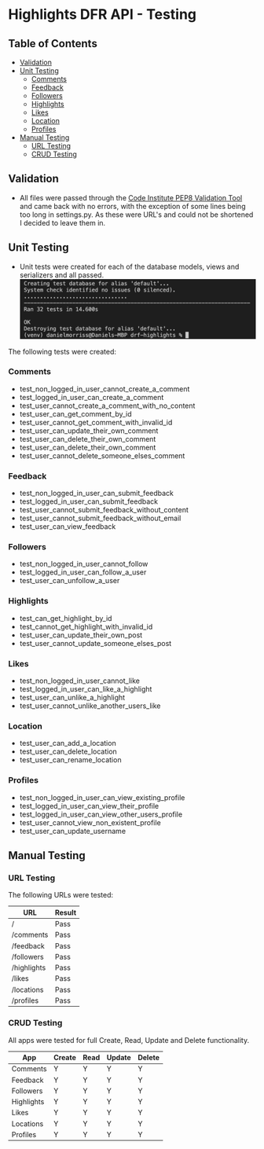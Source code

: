 # Highlights DFR API - Testing

## Table of Contents

- [Validation](#validation)
- [Unit Testing](#unit-testing)
   * [Comments](#comments)
   * [Feedback](#feedback)
   * [Followers](#followers)
   * [Highlights](#highlights)
   * [Likes](#likes)
   * [Location](#location)
   * [Profiles](#profiles)
- [Manual Testing](#manual-testing)
   * [URL Testing](#url-testing)
   * [CRUD Testing](#crud-testing)

## Validation

- All files were passed through the [Code Institute PEP8 Validation Tool](https://pep8ci.herokuapp.com/) and came back with no errors, with the exception of some lines being too long in settings.py. As these were URL's and could not be shortened I decided to leave them in.

## Unit Testing
 
- Unit tests were created for each of the database models, views and serializers and all passed.
![Unit Testing](docs/testing_passed.png)

The following tests were created:

### Comments
- test_non_logged_in_user_cannot_create_a_comment
- test_logged_in_user_can_create_a_comment
- test_user_cannot_create_a_comment_with_no_content
- test_user_can_get_comment_by_id
- test_user_cannot_get_comment_with_invalid_id
- test_user_can_update_their_own_comment
- test_user_can_delete_their_own_comment
- test_user_can_delete_their_own_comment
- test_user_cannot_delete_someone_elses_comment

### Feedback
- test_non_logged_in_user_can_submit_feedback
- test_logged_in_user_can_submit_feedback
- test_user_cannot_submit_feedback_without_content
- test_user_cannot_submit_feedback_without_email
- test_user_can_view_feedback

### Followers
- test_non_logged_in_user_cannot_follow
- test_logged_in_user_can_follow_a_user
- test_user_can_unfollow_a_user

### Highlights
- test_can_get_highlight_by_id
- test_cannot_get_highlight_with_invalid_id
- test_user_can_update_their_own_post
- test_user_cannot_update_someone_elses_post

### Likes
- test_non_logged_in_user_cannot_like
- test_logged_in_user_can_like_a_highlight
- test_user_can_unlike_a_highlight
- test_user_cannot_unlike_another_users_like

### Location
- test_user_can_add_a_location
- test_user_can_delete_location
- test_user_can_rename_location

### Profiles
- test_non_logged_in_user_can_view_existing_profile
- test_logged_in_user_can_view_their_profile
- test_logged_in_user_can_view_other_users_profile
- test_user_cannot_view_non_existent_profile
- test_user_can_update_username

## Manual Testing

### URL Testing

The following URLs were tested:

| URL         | Result |
|-------------|--------|
| /           | Pass   |
| /comments   | Pass   |
| /feedback   | Pass   |
| /followers  | Pass   |
| /highlights | Pass   |
| /likes      | Pass   |
| /locations  | Pass   |
| /profiles   | Pass   |

### CRUD Testing

All apps were tested for full Create, Read, Update and Delete functionality.

| App        | Create | Read | Update | Delete |
|------------|--------|------|--------|--------|
| Comments   | Y      | Y    | Y      | Y      |
| Feedback   | Y      | Y    | Y      | Y      |
| Followers  | Y      | Y    | Y      | Y      |
| Highlights | Y      | Y    | Y      | Y      |
| Likes      | Y      | Y    | Y      | Y      |
| Locations  | Y      | Y    | Y      | Y      |
| Profiles   | Y      | Y    | Y      | Y      |
